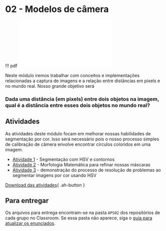 # 02 - Modelos de câmera

!!! pdf
    ![](slides.pdf)

Neste módulo iremos trabalhar com conceitos e implementações relacionadas a captura de imagens e a relação entre distâncias em pixels e no mundo real. Nosso grande objetivo será

### Dada uma distância (em pixels) entre dois objetos na imagem, qual é a distância entre esses dois objetos no mundo real?

## Atividades

As atividades deste módulo focam em melhorar nossas habilidades de segmentação por cor. Isso será necessário pois o nosso processo simples de calibração de câmera envolve encontrar círculos coloridos em uma imagem. 

- [Atividade 1](atividade1.ipynb) - Segmentação com HSV e contornos
- [Atividade 2](atividade2.ipynb) - Morfologia Matemática para refinar nossas máscaras
- [Atividade 3](atividade3.ipynb) - demonstração do processo de resolução de problemas ao segmentar imagens por cor usando HSV

[Download das atividades](atividades-modulo02-aluno.zip){ .ah-button }

## Para entregar

Os arquivos para entrega encontram-se na pasta `APS02` dos repositórios de cada grupo no Classroom. Se essa pasta não aparece, siga o [guia para atualizar os enunciados](../../guias-infra/aps.md#recebendo-atualizacoes-e-novas-aps).
